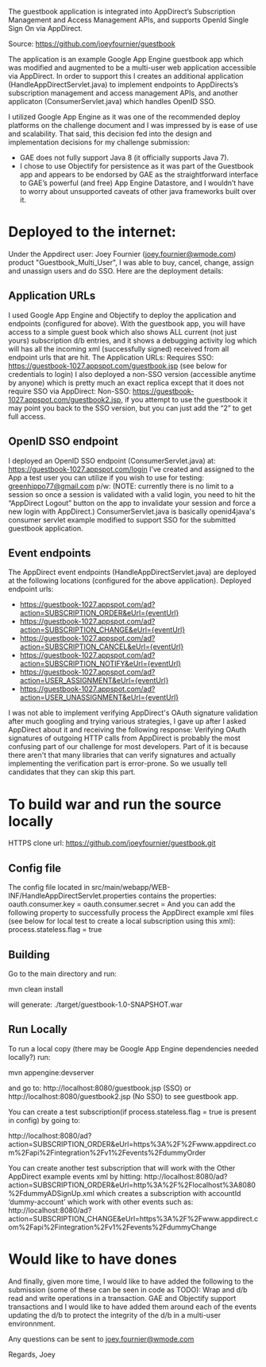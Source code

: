 The guestbook application is  integrated into AppDirect’s Subscription Management and Access Management APIs, and supports OpenId Single Sign On via AppDirect. 

Source:
https://github.com/joeyfournier/guestbook

The application is an example Google App Engine guestbook app which was modified and augmented to be a multi-user web application accessible via AppDirect. In order to support this I creates an additional application (HandleAppDirectServlet.java) to implement endpoints to AppDirects’s subscription management and access management APIs, and another applicaton (ConsumerServlet.java) which handles OpenID SSO.

I utilized Google App Engine as it was one of the recommended deploy platforms on the challenge document and I was impressed by is ease of use and scalability. That said, this decision fed into the design and implementation decisions for my challenge submission:
- GAE does not fully support Java 8 (it officially supports Java 7).
- I chose to use Objectify for persistence as it was part of the Guestbook app and appears to be endorsed by GAE as the straightforward interface to GAE’s powerful (and free) App Engine Datastore, and I wouldn’t have to worry about unsupported caveats of other java frameworks built over it.

Deployed to the internet:
========================
Under the Appdirect user: Joey Fournier  (joey.fournier@wmode.com) product "Guestbook_Multi_User", I was able to buy, cancel, change, assign and unassign users and do SSO. Here are the deployment details:

Application URLs
----------------
I used Google App Engine and Objectify to deploy the application and endpoints (configured for above).
With the guestbook app, you will have access to a simple guest book which also shows ALL current (not just yours) subscription d/b entries, and it shows a debugging activity log which will has all the incoming xml (successfully signed) received from all endpoint urls that are hit. 
The Application URLs:
Requires SSO: https://guestbook-1027.appspot.com/guestbook.jsp (see below for credentials to login)
I also deployed a non-SSO version (accessible anytime by anyone) which is pretty much an exact replica except that it does not require SSO via AppDirect:
Non-SSO: https://guestbook-1027.appspot.com/guestbook2.jsp, if you attempt to use the guestbook it may point you back to the SSO version, but you can just add the “2” to get full access.

OpenID SSO endpoint
-------------------
I deployed an OpenID SSO endpoint (ConsumerServlet.java) at:
https://guestbook-1027.appspot.com/login
I’ve created and assigned to the App a test user you can utilize if you wish to use for testing:
greenhippo77@gmail.com
p/w: <sent in email>
 (NOTE: currently there is no limit to a session so once a session is validated with a valid login, you need to hit the “AppDirect Logout” button on the app to invalidate your session and force a new login with AppDirect.)
ConsumerServlet.java is basically openid4java's consumer servlet example modified to support SSO for the submitted guestbook application.

Event endpoints
---------------
The AppDirect event endpoints (HandleAppDirectServlet.java) are deployed at the following locations (configured for the above application). Deployed endpoint urls:
- https://guestbook-1027.appspot.com/ad?action=SUBSCRIPTION_ORDER&eUrl={eventUrl}
- https://guestbook-1027.appspot.com/ad?action=SUBSCRIPTION_CHANGE&eUrl={eventUrl}
- https://guestbook-1027.appspot.com/ad?action=SUBSCRIPTION_CANCEL&eUrl={eventUrl}
- https://guestbook-1027.appspot.com/ad?action=SUBSCRIPTION_NOTIFY&eUrl={eventUrl}
- https://guestbook-1027.appspot.com/ad?action=USER_ASSIGNMENT&eUrl={eventUrl}
- https://guestbook-1027.appspot.com/ad?action=USER_UNASSIGNMENT&eUrl={eventUrl}

I was not able to implement verifying AppDirect's OAuth signature validation after much googling and trying various strategies, I gave up after I asked AppDirect about it and receiving the following response:
Verifying OAuth signatures of outgoing HTTP calls from AppDirect is probably the most confusing part of our challenge for most developers.  Part of it is because there aren't that many libraries that can verify signatures and actually implementing the verification part is error-prone.  So we usually tell candidates that they can skip this part.

To build war and run the source locally
=======================================
HTTPS clone url: https://github.com/joeyfournier/guestbook.git

Config file
-----------
The config file located in src/main/webapp/WEB-INF/HandleAppDirectServlet.properties contains the properties: 
oauth.consumer.key = <oauthConsumerKey from AppDirect>
oauth.consumer.secret = <oauthConsumerSecret from AppDirect> 
And you can add the following property to successfully process the AppDirect example xml files (see below for local test to create a local subscription using this xml):
process.stateless.flag = true

Building
--------
Go to the main directory and run:

mvn clean install

will generate: ./target/guestbook-1.0-SNAPSHOT.war

Run Locally
-----------
To run a local copy (there may be Google App Engine dependencies needed locally?) run:

mvn appengine:devserver

and go to: 
http://localhost:8080/guestbook.jsp (SSO) or http://localhost:8080/guestbook2.jsp (No SSO)
to see guestbook app. 

You can create a test subscription(if process.stateless.flag = true is present in config) by going to:

http://localhost:8080/ad?action=SUBSCRIPTION_ORDER&eUrl=https%3A%2F%2Fwww.appdirect.com%2Fapi%2Fintegration%2Fv1%2Fevents%2FdummyOrder

You can create another test subscription that will work with the Other AppDirect example events xml by hitting:
http://localhost:8080/ad?action=SUBSCRIPTION_ORDER&eUrl=http%3A%2F%2Flocalhost%3A8080%2FdummyADSignUp.xml
which creates a subscription with accountId ‘dummy-account’ which work with other events such as:
http://localhost:8080/ad?action=SUBSCRIPTION_CHANGE&eUrl=https%3A%2F%2Fwww.appdirect.com%2Fapi%2Fintegration%2Fv1%2Fevents%2FdummyChange

Would like to have dones
========================
And finally, given more time, I would like to have added the following to the submission (some of these can be seen in code as TODO):
Wrap and d/b read and write operations in a transaction. GAE and Objectify support transactions and I would like to have added them around each of the events updating the d/b to protect the integrity of the d/b in a multi-user environnment.

Any questions can be sent to joey.fournier@wmode.com

Regards,
Joey
